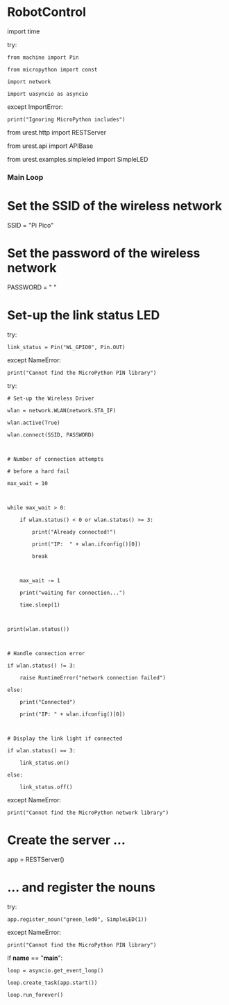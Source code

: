 # RobotControl
import time 

  

try: 

    from machine import Pin 

    from micropython import const 

    import network 

    import uasyncio as asyncio 

     

except ImportError: 

    print("Ignoring MicroPython includes") 

  

from urest.http import RESTServer 

from urest.api import APIBase 

from urest.examples.simpleled import SimpleLED 

  

### 

### Main Loop 

### 

  

# Set the SSID of the wireless network 

SSID = "Pi Pico" 

# Set the password of the wireless network 

PASSWORD = "      " 

  

# Set-up the link status LED 

try: 

    link_status = Pin("WL_GPIO0", Pin.OUT) 

except NameError: 

    print("Cannot find the MicroPython PIN library") 

  

try: 

    # Set-up the Wireless Driver 

    wlan = network.WLAN(network.STA_IF) 

    wlan.active(True) 

    wlan.connect(SSID, PASSWORD) 

    

    # Number of connection attempts 

    # before a hard fail 

    max_wait = 10 

    

    while max_wait > 0: 

        if wlan.status() < 0 or wlan.status() >= 3: 

            print("Already connected!") 

            print("IP:  " + wlan.ifconfig()[0]) 

            break 

    

        max_wait -= 1 

        print("waiting for connection...") 

        time.sleep(1) 

    

    print(wlan.status()) 

    

    # Handle connection error 

    if wlan.status() != 3: 

        raise RuntimeError("network connection failed") 

    else: 

        print("Connected") 

        print("IP: " + wlan.ifconfig()[0]) 

    

    # Display the link light if connected 

    if wlan.status() == 3: 

        link_status.on() 

    else: 

        link_status.off() 

         

except NameError: 

    print("Cannot find the MicroPython network library") 

    

# Create the server ... 

app = RESTServer() 

    

# ... and register the nouns 

try: 

    app.register_noun("green_led0", SimpleLED(1)) 

except NameError: 

    print("Cannot find the MicroPython PIN library") 

    

if __name__ == "__main__": 

    loop = asyncio.get_event_loop() 

    loop.create_task(app.start()) 

    loop.run_forever() 
